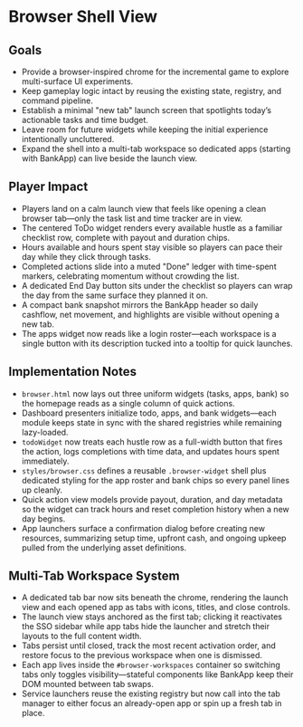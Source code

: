 # Browser Shell View

## Goals
- Provide a browser-inspired chrome for the incremental game to explore multi-surface UI experiments.
- Keep gameplay logic intact by reusing the existing state, registry, and command pipeline.
- Establish a minimal "new tab" launch screen that spotlights today’s actionable tasks and time budget.
- Leave room for future widgets while keeping the initial experience intentionally uncluttered.
- Expand the shell into a multi-tab workspace so dedicated apps (starting with BankApp) can live beside the launch view.

## Player Impact
- Players land on a calm launch view that feels like opening a clean browser tab—only the task list and time tracker are in view.
- The centered ToDo widget renders every available hustle as a familiar checklist row, complete with payout and duration chips.
- Hours available and hours spent stay visible so players can pace their day while they click through tasks.
- Completed actions slide into a muted "Done" ledger with time-spent markers, celebrating momentum without crowding the list.
- A dedicated End Day button sits under the checklist so players can wrap the day from the same surface they planned it on.
- A compact bank snapshot mirrors the BankApp header so daily cashflow, net movement, and highlights are visible without opening a new tab.
- The apps widget now reads like a login roster—each workspace is a single button with its description tucked into a tooltip for quick launches.

## Implementation Notes
- `browser.html` now lays out three uniform widgets (tasks, apps, bank) so the homepage reads as a single column of quick actions.
- Dashboard presenters initialize todo, apps, and bank widgets—each module keeps state in sync with the shared registries while remaining lazy-loaded.
- `todoWidget` now treats each hustle row as a full-width button that fires the action, logs completions with time data, and updates hours spent immediately.
- `styles/browser.css` defines a reusable `.browser-widget` shell plus dedicated styling for the app roster and bank chips so every panel lines up cleanly.
- Quick action view models provide payout, duration, and day metadata so the widget can track hours and reset completion history when a new day begins.
- App launchers surface a confirmation dialog before creating new resources, summarizing setup time, upfront cash, and ongoing upkeep pulled from the underlying asset definitions.

## Multi-Tab Workspace System
- A dedicated tab bar now sits beneath the chrome, rendering the launch view and each opened app as tabs with icons, titles, and close controls.
- The launch view stays anchored as the first tab; clicking it reactivates the SSO sidebar while app tabs hide the launcher and stretch their layouts to the full content width.
- Tabs persist until closed, track the most recent activation order, and restore focus to the previous workspace when one is dismissed.
- Each app lives inside the `#browser-workspaces` container so switching tabs only toggles visibility—stateful components like BankApp keep their DOM mounted between tab swaps.
- Service launchers reuse the existing registry but now call into the tab manager to either focus an already-open app or spin up a fresh tab in place.

